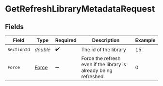 # GetRefreshLibraryMetadataRequest


## Fields

| Field                                                             | Type                                                              | Required                                                          | Description                                                       | Example                                                           |
| ----------------------------------------------------------------- | ----------------------------------------------------------------- | ----------------------------------------------------------------- | ----------------------------------------------------------------- | ----------------------------------------------------------------- |
| `SectionId`                                                       | *double*                                                          | :heavy_check_mark:                                                | The id of the library                                             | 15                                                                |
| `Force`                                                           | [Force](../../Models/Requests/Force.md)                           | :heavy_minus_sign:                                                | Force the refresh even if the library is already being refreshed. | 0                                                                 |